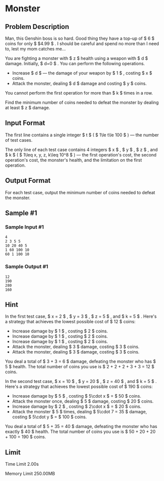 # Monster

## Problem Description

Man, this Genshin boss is so hard. Good thing they have a top-up of $ 6 $ coins for only $  \$4.99 $ . I should be careful and spend no more than I need to, lest my mom catches me...



You are fighting a monster with $ z $ health using a weapon with $ d $ damage. Initially, $ d=0 $ . You can perform the following operations.

- Increase $ d $ — the damage of your weapon by $ 1 $ , costing $ x $ coins.
- Attack the monster, dealing $ d $ damage and costing $ y $ coins.

You cannot perform the first operation for more than $ k $ times in a row.

Find the minimum number of coins needed to defeat the monster by dealing at least $ z $ damage.

## Input Format

The first line contains a single integer $ t $ ( $ 1\le t\le 100 $ ) — the number of test cases.

The only line of each test case contains 4 integers $ x $ , $ y $ , $ z $ , and $ k $ ( $ 1\leq x, y, z, k\leq 10^8 $ ) — the first operation's cost, the second operation's cost, the monster's health, and the limitation on the first operation.

## Output Format

For each test case, output the minimum number of coins needed to defeat the monster.

## Sample #1

### Sample Input #1

```
4
2 3 5 5
10 20 40 5
1 60 100 10
60 1 100 10
```

### Sample Output #1

```
12
190
280
160
```

## Hint

In the first test case, $ x = 2 $ , $ y = 3 $ , $ z = 5 $ , and $ k = 5 $ . Here's a strategy that achieves the lowest possible cost of $ 12 $ coins:

- Increase damage by $ 1 $ , costing $ 2 $ coins.
- Increase damage by $ 1 $ , costing $ 2 $ coins.
- Increase damage by $ 1 $ , costing $ 2 $ coins.
- Attack the monster, dealing $ 3 $ damage, costing $ 3 $ coins.
- Attack the monster, dealing $ 3 $ damage, costing $ 3 $ coins.

You deal a total of $ 3 + 3 = 6 $ damage, defeating the monster who has $ 5 $ health. The total number of coins you use is $ 2 + 2 + 2 + 3 + 3 = 12 $ coins.

In the second test case, $ x = 10 $ , $ y = 20 $ , $ z = 40 $ , and $ k = 5 $ . Here's a strategy that achieves the lowest possible cost of $ 190 $ coins:

- Increase damage by $ 5 $ , costing $ 5\cdot x $ = $ 50 $ coins.
- Attack the monster once, dealing $ 5 $ damage, costing $ 20 $ coins.
- Increase damage by $ 2 $ , costing $ 2\cdot x $ = $ 20 $ coins.
- Attack the monster $ 5 $ times, dealing $ 5\cdot 7 = 35 $ damage, costing $ 5\cdot y $ = $ 100 $ coins.

You deal a total of $ 5 + 35 = 40 $ damage, defeating the monster who has exactly $ 40 $ health. The total number of coins you use is $ 50 + 20 + 20 + 100 = 190 $ coins.

## Limit



Time Limit
2.00s

Memory Limit
250.00MB